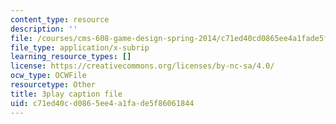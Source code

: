 ```yaml
---
content_type: resource
description: ''
file: /courses/cms-608-game-design-spring-2014/c71ed40cd0865ee4a1fade5f86061844_1506658.vtt
file_type: application/x-subrip
learning_resource_types: []
license: https://creativecommons.org/licenses/by-nc-sa/4.0/
ocw_type: OCWFile
resourcetype: Other
title: 3play caption file
uid: c71ed40c-d086-5ee4-a1fa-de5f86061844
---
```

